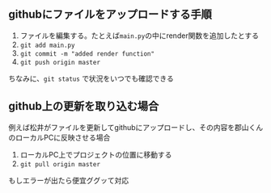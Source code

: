 
## githubにファイルをアップロードする手順

1. ファイルを編集する。たとえば`main.py`の中にrender関数を追加したとする
1. `git add main.py`
1. `git commit -m "added render function"`
1. `git push origin master`

ちなみに、`git status` で状況をいつでも確認できる


## github上の更新を取り込む場合

例えば松井がファイルを更新してgithubにアップロードし、その内容を郡山くんのローカルPCに反映させる場合

1. ローカルPC上でプロジェクトの位置に移動する
1. `git pull origin master`

もしエラーが出たら便宜ググッて対応